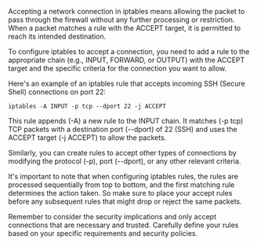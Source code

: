 Accepting a network connection in iptables means allowing the packet to pass through the firewall without any further processing or restriction. When a packet matches a rule with the ACCEPT target, it is permitted to reach its intended destination.

To configure iptables to accept a connection, you need to add a rule to the appropriate chain (e.g., INPUT, FORWARD, or OUTPUT) with the ACCEPT target and the specific criteria for the connection you want to allow.

Here's an example of an iptables rule that accepts incoming SSH (Secure Shell) connections on port 22:

```
iptables -A INPUT -p tcp --dport 22 -j ACCEPT
```

This rule appends (-A) a new rule to the INPUT chain. It matches (-p tcp) TCP packets with a destination port (--dport) of 22 (SSH) and uses the ACCEPT target (-j ACCEPT) to allow the packets.

Similarly, you can create rules to accept other types of connections by modifying the protocol (-p), port (--dport), or any other relevant criteria.

It's important to note that when configuring iptables rules, the rules are processed sequentially from top to bottom, and the first matching rule determines the action taken. So make sure to place your accept rules before any subsequent rules that might drop or reject the same packets.

Remember to consider the security implications and only accept connections that are necessary and trusted. Carefully define your rules based on your specific requirements and security policies.